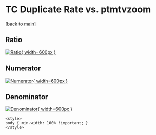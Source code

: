 # TC Duplicate Rate vs. ptmtvzoom

[[back to main](./)]



## Ratio

[![Ratio](../mtv/var/TC_duplrate_ptmtvzoom.png){ width=600px }](../mtv/var/TC_duplrate_ptmtvzoom.pdf)

## Numerator

[![Numerator](../mtv/num/TC_duplrate_ptmtvzoom_num.png){ width=600px }](../mtv/num/TC_duplrate_ptmtvzoom_num.pdf)

## Denominator

[![Denominator](../mtv/den/TC_duplrate_ptmtvzoom_den.png){ width=600px }](../mtv/den/TC_duplrate_ptmtvzoom_den.pdf)


``` {=html}
<style>
body { min-width: 100% !important; }
</style>
```
